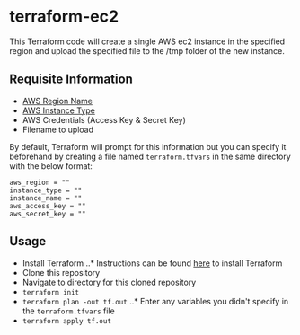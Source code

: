 # terraform-ec2
This Terraform code will create a single AWS ec2 instance in the specified region and upload the specified file to the /tmp folder of the new instance. 

## Requisite Information
* [AWS Region Name](https://docs.aws.amazon.com/AmazonRDS/latest/UserGuide/Concepts.RegionsAndAvailabilityZones.html)
* [AWS Instance Type](https://aws.amazon.com/ec2/instance-types/)
* AWS Credentials (Access Key & Secret Key)
* Filename to upload

By default, Terraform will prompt for this information but you can specify it beforehand by creating a file named `terraform.tfvars` in the same directory with the below format:

```
aws_region = ""
instance_type = ""
instance_name = ""
aws_access_key = ""
aws_secret_key = ""
```

## Usage
* Install Terraform
..* Instructions can be found [here](https://learn.hashicorp.com/terraform/getting-started/install.html) to install Terraform
* Clone this repository
* Navigate to directory for this cloned repository
* `terraform init`
* `terraform plan -out tf.out`
..* Enter any variables you didn't specify in the `terraform.tfvars` file
* `terraform apply tf.out`